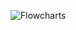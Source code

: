 ![Flowcharts](https://github.com/osemuaimiosior/handle/assets/67153387/caee9573-0cf8-44d3-b2df-060be43d6f12)
